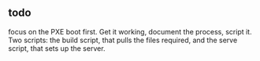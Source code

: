 ## todo

focus on the PXE boot first. Get it working, document the process, script it. Two scripts: the build script, that pulls the files required, and the serve script, that sets up the server.
